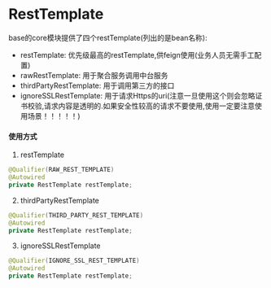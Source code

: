 # RestTemplate

base的core模块提供了四个restTemplate(列出的是bean名称):
- restTemplate: 优先级最高的restTemplate,供feign使用(业务人员无需手工配置)
- rawRestTemplate: 用于聚合服务调用中台服务
- thirdPartyRestTemplate: 用于调用第三方的接口
- ignoreSSLRestTemplate: 用于请求Https的uri(注意一旦使用这个则会忽略证书校验,请求内容是透明的.如果安全性较高的请求不要使用,使用一定要注意使用场景！！！！！)

#### 使用方式

1. restTemplate

```java
@Qualifier(RAW_REST_TEMPLATE)
@Autowired
private RestTemplate restTemplate;
```

2. thirdPartyRestTemplate

```java
@Qualifier(THIRD_PARTY_REST_TEMPLATE)
@Autowired
private RestTemplate restTemplate;
```

3. ignoreSSLRestTemplate

```java
@Qualifier(IGNORE_SSL_REST_TEMPLATE)
@Autowired
private RestTemplate restTemplate;
```